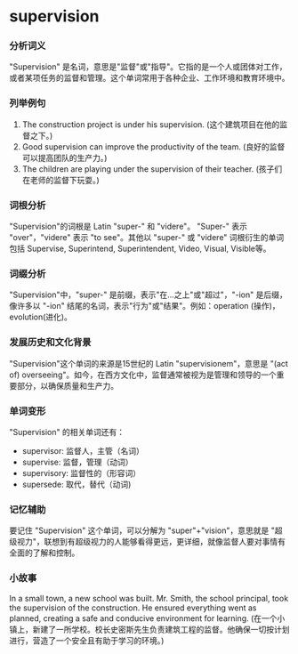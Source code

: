 # supervision

### 分析词义

  

"Supervision" 是名词，意思是"监督"或"指导"。它指的是一个人或团体对工作，或者某项任务的监督和管理。这个单词常用于各种企业、工作环境和教育环境中。

  

### 列举例句

  

1.  The construction project is under his supervision. (这个建筑项目在他的监督之下。)
2.  Good supervision can improve the productivity of the team. (良好的监督可以提高团队的生产力。)
3.  The children are playing under the supervision of their teacher. (孩子们在老师的监督下玩耍。)

  

### 词根分析

  

"Supervision"的词根是 Latin "super-" 和 "videre"。 "Super-" 表示 "over"，"videre" 表示 "to see"。其他以 "super-" 或 "videre" 词根衍生的单词包括 Supervise, Superintend, Superintendent, Video, Visual, Visible等。

  

### 词缀分析

  

"Supervision"中，"super-" 是前缀，表示"在...之上"或"超过"，"-ion" 是后缀，像许多以 "-ion" 结尾的名词，表示"行为"或"结果"。例如：operation (操作)，evolution(进化)。

  

### 发展历史和文化背景

  

"Supervision"这个单词的来源是15世纪的 Latin "supervisionem"，意思是 "(act of) overseeing"。如今，在西方文化中，监督通常被视为是管理和领导的一个重要部分，以确保质量和生产力。

  

### 单词变形

  

"Supervision" 的相关单词还有：

  

*   supervisor: 监督人，主管（名词）
*   supervise: 监督，管理（动词）
*   supervisory: 监督性的（形容词）
*   supersede: 取代，替代（动词)

  

### 记忆辅助

  

要记住 "Supervision" 这个单词，可以分解为 "super"+"vision"，意思就是 "超级视力"，联想到有超级视力的人能够看得更远，更详细，就像监督人要对事情有全面的了解和控制。

  

### 小故事

  

In a small town, a new school was built. Mr. Smith, the school principal, took the supervision of the construction. He ensured everything went as planned, creating a safe and conducive environment for learning. (在一个小镇上，新建了一所学校。校长史密斯先生负责建筑工程的监督。他确保一切按计划进行，营造了一个安全且有助于学习的环境。)

